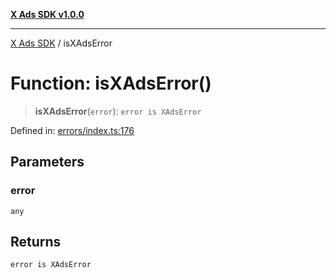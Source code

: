 [**X Ads SDK v1.0.0**](../README.md)

***

[X Ads SDK](../globals.md) / isXAdsError

# Function: isXAdsError()

> **isXAdsError**(`error`): `error is XAdsError`

Defined in: [errors/index.ts:176](https://github.com/kage1020/x-ads-sdk/blob/main/src/errors/index.ts#L176)

## Parameters

### error

`any`

## Returns

`error is XAdsError`
